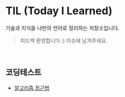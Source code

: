 # TIL (Today I Learned)
기술과 지식을 나만의 언어로 정리하는 저장소입니다.

> 피드백 환영합니다 :) 이슈에 남겨주세요.

<br>

## 코딩테스트
* [알고리즘 접근법](./코딩테스트/알고리즘접근법.md)

    